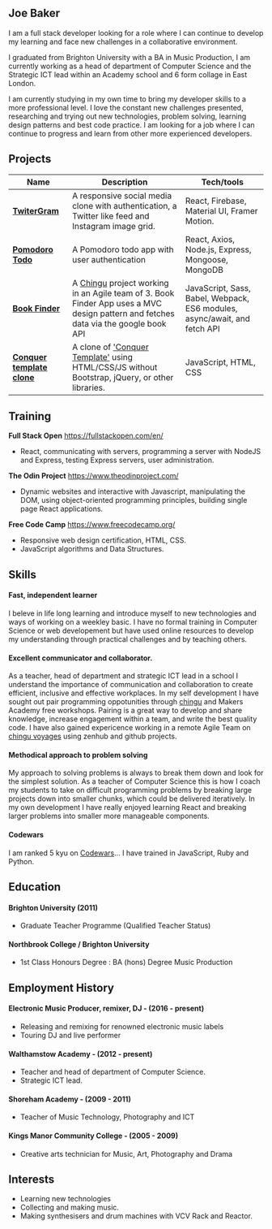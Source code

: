 ## Joe Baker

I am a full stack developer looking for a role where I can continue to develop my learning and face new challenges in a collaborative environment.

I graduated from Brighton University with a BA in Music Production, I am currently working as a head of department of Computer Science and the Strategic ICT lead within an Academy school and 6 form collage in East London.

I am currently studying in my own time to bring my developer skills to a more professional level. I love the constant new challenges presented, researching and trying out new technologies, problem solving, learning design patterns and best code practice. I am looking for a job where I can continue to progress and learn from other more experienced developers.



## Projects

| Name                         | Description       | Tech/tools        |
| ---------------------------- | ----------------- | ----------------- |
| [**TwiterGram**](https://github.com/JBR90/twitergram)            | A responsive social media clone with authentication, a Twitter like feed and Instagram image grid.    | React, Firebase, Material UI, Framer Motion. |
| [**Pomodoro Todo**](https://github.com/JBR90/Pomodoro-Frontend/blob/main/README.md) | A Pomodoro todo app with user authentication | React, Axios, Node.js, Express, Mongoose, MongoDB              |
| [**Book Finder**](https://github.com/chingu-voyages/v30-toucans-team-02) | A [Chingu](https://chingu.io/) project working in an Agile team of 3. Book Finder App uses a MVC design pattern and fetches data via the google book API | JavaScript, Sass, Babel, Webpack, ES6 modules, async/await, and fetch API             |
| [**Conquer template clone**](https://github.com/JBR90/Conquer_Clone) | A clone of ['Conquer Template'](https://www.free-css.com/free-css-templates/page196/conquer "Conquer Template") using HTML/CSS/JS without Bootstrap, jQuery, or other libraries. | JavaScript, HTML, CSS            |

## Training

**Full Stack Open** 
https://fullstackopen.com/en/

- React, communicating with servers, programming a server with NodeJS and Express, testing Express servers, user administration.

**The Odin Project** 
https://www.theodinproject.com/

- Dynamic websites and interactive with Javascript, manipulating the DOM, using object-oriented programming principles, building single page React applications.

**Free Code Camp** 
https://www.freecodecamp.org/

- Responsive web design certification, HTML, CSS.
- JavaScript algorithms and Data Structures.

## Skills

#### Fast, independent learner
I beleve in life long learning and introduce myself to new technologies and ways of working on a weekley basic. I have no formal training in Computer Science or web developement but have used online resources to develop my understanding through practical challenges and by teaching others. 

 #### Excellent communicator and collaborator.

As a teacher, head of department and strategic ICT lead in a school I understand the importance of communication and collaboration to create efficient, inclusive and effective workplaces. In my self development I have sought out pair programming oppotunities through [chingu](https://chingu.io/) and Makers Academy free workshops. Pairing is a great way to develop and share knowledge, increase engagement within a team, and write the best quality code. I have also gained expericence working in a remote Agile Team on [chingu voyages](https://chingu.io/) using zenhub and github projects.

#### Methodical approach to problem solving

My approach to solving problems is always to break them down and look for the simplest solution. As a teacher of Computer Science this is how I coach my students to take on difficult programming problems by breaking large projects down into smaller chunks, which could be delivered iteratively. In my own development I have really enjoyed learning React and breaking larger problems into smaller more manageable components. 

#### Codewars

I am ranked 5 kyu on    [Codewars](https://www.codewars.com/users/JBR90)... I have trained in JavaScript, Ruby and Python.

## Education

#### Brighton University (2011)

- Graduate Teacher Programme (Qualified Teacher Status)

#### Northbrook College / Brighton University

- 1st Class Honours Degree : BA (hons) Degree Music Production

## Employment History

#### Electronic Music Producer, remixer, DJ -  (2016 - present)

- Releasing and remixing for renowned electronic music labels
- Touring DJ and live performer

#### Walthamstow Academy -  (2012 - present)

- Teacher and head of department of Computer Science. 
- Strategic ICT lead.

#### Shoreham Academy -  (2009 - 2011)

- Teacher of Music Technology, Photography and ICT

#### Kings Manor Community College -  (2005 - 2009)

- Creative arts technician for Music, Art, Photography and Drama


## Interests

- Learning new technologies
- Collecting and making music.
- Making synthesisers and drum machines with VCV Rack and Reactor.

